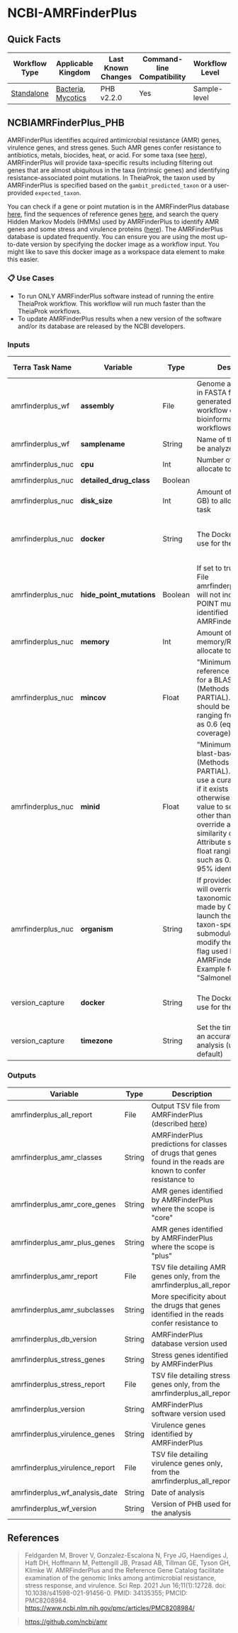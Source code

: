 # NCBI-AMRFinderPlus

## Quick Facts

| **Workflow Type** | **Applicable Kingdom** | **Last Known Changes** | **Command-line Compatibility** | **Workflow Level** |
|---|---|---|---|---|
| [Standalone](../../workflows_overview/workflows-type.md/#standalone) | [Bacteria](../../workflows_overview/workflows-kingdom.md/#bacteria), [Mycotics](../../workflows_overview/workflows-kingdom.md#mycotics) | PHB v2.2.0 | Yes | Sample-level |

## NCBIAMRFinderPlus_PHB

AMRFinderPlus identifies acquired antimicrobial resistance (AMR) genes, virulence genes, and stress genes.  Such AMR genes confer resistance to antibiotics, metals, biocides, heat, or acid. For some taxa (see [here](https://github.com/ncbi/amr/wiki/Running-AMRFinderPlus#--organism-option)), AMRFinderPlus will provide taxa-specific results including filtering out genes that are almost ubiquitous in the taxa (intrinsic genes) and identifying resistance-associated point mutations.  In TheiaProk, the taxon used by AMRFinderPlus is specified based on the `gambit_predicted_taxon` or a user-provided `expected_taxon`.

You can check if a gene or point mutation is in the AMRFinderPlus database [here](https://www.ncbi.nlm.nih.gov/pathogens/refgene/#), find the sequences of reference genes [here](https://www.ncbi.nlm.nih.gov/bioproject/PRJNA313047), and search the query Hidden Markov Models (HMMs) used by AMRFinderPlus to identify AMR genes and some stress and virulence proteins ([here](https://www.ncbi.nlm.nih.gov/pathogens/hmm/)). The AMRFinderPlus database is updated frequently. You can ensure you are using the most up-to-date version by specifying the docker image as a workflow input. You might like to save this docker image as a workspace data element to make this easier.

### 📋 Use Cases

- To run ONLY AMRFinderPlus software instead of running the entire TheiaProk workflow. This workflow will run much faster than the TheiaProk workflows.
- To update AMRFinderPlus results when a new version of the software and/or its database are released by the NCBI developers.

### Inputs

| **Terra Task Name** | **Variable** | **Type** | **Description** | **Default Value** | **Terra Status** |
|---|---|---|---|---|---|
| amrfinderplus_wf | **assembly** | File | Genome assembly file in FASTA format. Can be generated by TheiaProk workflow or other bioinformatics workflows. | | Required |
| amrfinderplus_wf | **samplename** | String | Name of the sample to be analyzed | | Required |
| amrfinderplus_nuc | **cpu** | Int | Number of CPUs to allocate to the task | 8 | Optional |
| amrfinderplus_nuc | **detailed_drug_class** | Boolean | | False | Optional |
| amrfinderplus_nuc | **disk_size** | Int | Amount of storage (in GB) to allocate to the task | 100 | Optional |
| amrfinderplus_nuc | **docker** | String | The Docker container to use for the task | "us-docker.pkg.dev/general-theiagen/staphb/ncbi-amrfinderplus:3.11.20-2023-09-26.1" | Optional |
| amrfinderplus_nuc | **hide_point_mutations** | Boolean | If set to true, the output File amrfinderplus_all_report will not include any POINT mutations identified by AMRFinderPlus. | False | Optional |
| amrfinderplus_nuc | **memory** | Int | Amount of memory/RAM (in GB) to allocate to the task | 16 | Optional |
| amrfinderplus_nuc | **mincov** | Float | "Minimum proportion of reference gene covered for a BLAST-based hit (Methods BLAST or PARTIAL)." Attribute should be a float ranging from 0-1, such as 0.6 (equal to 60% coverage) | 0.5 | Optional |
| amrfinderplus_nuc | **minid** | Float | "Minimum identity for a blast-based hit hit (Methods BLAST or PARTIAL). -1 means use a curated threshold if it exists and 0.9 otherwise. Setting this value to something other than -1 will override any curated similarity cutoffs." Attribute should be a float ranging from 0-1, such as 0.95 (equal to 95% identity) | 0.90 | Optional |
| amrfinderplus_nuc | **organism** | String | If provided, this input will override the taxonomic assignment made by GAMBIT and launch the relevant taxon-specific submodules. It will also modify the organism flag used by AMRFinderPlus. Example format: "Salmonella enterica"  | | Optional |
| version_capture | **docker** | String | The Docker container to use for the task | "us-docker.pkg.dev/general-theiagen/theiagen/alpine-plus-bash:3.20.0" | Optional |
| version_capture | **timezone** | String | Set the time zone to get an accurate date of analysis (uses UTC by default) |  | Optional |

### Outputs

| **Variable** | **Type** | **Description** |
|---|---|---|
| amrfinderplus_all_report | File | Output TSV file from AMRFinderPlus (described [here](https://github.com/ncbi/amr/wiki/Running-AMRFinderPlus#fields)) |
| amrfinderplus_amr_classes | String | AMRFinderPlus predictions for classes of drugs that genes found in the reads are known to confer resistance to |
| amrfinderplus_amr_core_genes | String | AMR genes identified by AMRFinderPlus where the scope is "core" |
| amrfinderplus_amr_plus_genes | String | AMR genes identified by AMRFinderPlus where the scope is "plus" |
| amrfinderplus_amr_report | File | TSV file detailing AMR genes only, from the amrfinderplus_all_report |
| amrfinderplus_amr_subclasses | String | More specificity about the drugs that genes identified in the reads confer resistance to |
| amrfinderplus_db_version | String | AMRFinderPlus database version used |
| amrfinderplus_stress_genes | String | Stress genes identified by AMRFinderPlus |
| amrfinderplus_stress_report | File | TSV file detailing stress genes only, from the amrfinderplus_all_report |
| amrfinderplus_version | String | AMRFinderPlus software version used |
| amrfinderplus_virulence_genes | String | Virulence genes identified by AMRFinderPlus |
| amrfinderplus_virulence_report | File | TSV file detailing virulence genes only, from the amrfinderplus_all_report |
| amrfinderplus_wf_analysis_date | String | Date of analysis |
| amrfinderplus_wf_version | String | Version of PHB used for the analysis |

## References

>Feldgarden M, Brover V, Gonzalez-Escalona N, Frye JG, Haendiges J, Haft DH, Hoffmann M, Pettengill JB, Prasad AB, Tillman GE, Tyson GH, Klimke W. AMRFinderPlus and the Reference Gene Catalog facilitate examination of the genomic links among antimicrobial resistance, stress response, and virulence. Sci Rep. 2021 Jun 16;11(1):12728. doi: 10.1038/s41598-021-91456-0. PMID: 34135355; PMCID: PMC8208984. <https://www.ncbi.nlm.nih.gov/pmc/articles/PMC8208984/>
<!-- -->
><https://github.com/ncbi/amr>